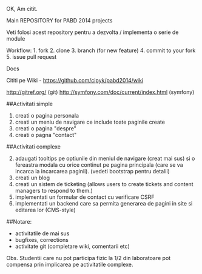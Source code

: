 OK, Am citit. 

Main REPOSITORY for PABD 2014 projects


Veti folosi acest repository pentru a dezvolta / implementa o serie de module


Workflow: 1. fork 2. clone 3. branch (for new feature) 4. commit to your fork 5. issue pull request

Docs

Cititi pe Wiki - https://github.com/cipyk/pabd2014/wiki

http://gitref.org/ (git) http://symfony.com/doc/current/index.html (symfony)

##Activitati simple

1. creati o pagina personala
1. creati un meniu de navigare ce include toate paginile create
1. creati o pagina "despre"
1. creati o pagna "contact"

##Activitati complexe

2. adaugati tooltips pe optiunile din meniul de navigare (creat mai sus) si o fereastra modala cu orice continut pe pagina principala (care se va incarca la incarcarea paginii). (vedeti bootstrap pentru detalii)
2. creati un blog
2. creati un sistem de ticketing (allows users to create tickets and content managers to respond to them.)
2. implementati un formular de contact cu verificare CSRF
2. implementati un backend care sa permita generarea de pagini in site si editarea lor (CMS-style)


##Notare:
- activitatile de mai sus
- bugfixes, corrections
- activitate git (completare wiki, comentarii etc)

Obs. Studentii care nu pot participa fizic la 1/2 din laboratoare pot compensa prin implicarea pe activitatile complexe.
